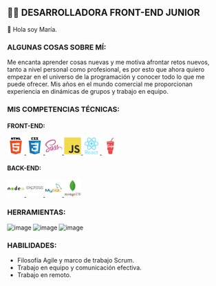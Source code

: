 ## :woman_technologist: DESARROLLADORA FRONT-END JUNIOR

:raised_hands: Hola soy María. 	

### ALGUNAS COSAS SOBRE MÍ: 

Me encanta aprender cosas nuevas y me motiva afrontar retos nuevos, tanto a nivel personal como profesional, es por esto que ahora quiero empezar en el universo de la programación y conocer todo lo que me puede ofrecer.
Mis años en el mundo comercial me proporcionan experiencia en dinámicas de grupos y trabajo en equipo.

### MIS COMPETENCIAS TÉCNICAS:
#### FRONT-END: 
 <a href="https://www.w3.org/html/" target="_blank" rel="noreferrer"> <img src="https://raw.githubusercontent.com/devicons/devicon/master/icons/html5/html5-original-wordmark.svg" alt="html5" width="40" height="40"/> </a> <a href="https://www.w3schools.com/css/" target="_blank" rel="noreferrer"> <img src="https://raw.githubusercontent.com/devicons/devicon/master/icons/css3/css3-original-wordmark.svg" alt="css3" width="40" height="40"/> </a> <a href="https://sass-lang.com" target="_blank" rel="noreferrer"> <img src="https://raw.githubusercontent.com/devicons/devicon/master/icons/sass/sass-original.svg" alt="sass" width="40" height="40"/> </a> <a href="https://developer.mozilla.org/en-US/docs/Web/JavaScript" target="_blank" rel="noreferrer"> <img src="https://raw.githubusercontent.com/devicons/devicon/master/icons/javascript/javascript-original.svg" alt="javascript" width="40" height="40"/> </a> <a href="https://reactjs.org/" target="_blank" rel="noreferrer"> <img src="https://raw.githubusercontent.com/devicons/devicon/master/icons/react/react-original-wordmark.svg" alt="react" width="40" height="40"/> </a> <a href="https://gulpjs.com" target="_blank" rel="noreferrer"> <img src="https://raw.githubusercontent.com/devicons/devicon/master/icons/gulp/gulp-plain.svg" alt="gulp" width="40" height="40"/> </a>
 
#### BACK-END:
 <a href="https://nodejs.org" target="_blank" rel="noreferrer"> <img src="https://raw.githubusercontent.com/devicons/devicon/master/icons/nodejs/nodejs-original-wordmark.svg" alt="nodejs" width="40" height="40"/> </a> <a href="https://expressjs.com" target="_blank" rel="noreferrer"> <img src="https://raw.githubusercontent.com/devicons/devicon/master/icons/express/express-original-wordmark.svg" alt="express" width="40" height="40"/> </a> <a href="https://www.mysql.com/" target="_blank" rel="noreferrer"> <img src="https://raw.githubusercontent.com/devicons/devicon/master/icons/mysql/mysql-original-wordmark.svg" alt="mysql" width="40" height="40"/>  </a> <a href="https://www.mongodb.com/" target="_blank" rel="noreferrer"> <img src="https://raw.githubusercontent.com/devicons/devicon/master/icons/mongodb/mongodb-original-wordmark.svg" alt="mongodb" width="40" height="40"/> </a>

### HERRAMIENTAS:
![image](https://user-images.githubusercontent.com/115733488/233003206-cdbc3be1-f230-4ced-b868-a371bef27e67.png)
![image](https://user-images.githubusercontent.com/79377245/234518960-85718564-2d4e-485b-9809-5aa0af570340.png)
![image](https://user-images.githubusercontent.com/115733488/233003295-7ebd744d-cd56-4c27-a436-3eb8dfa065de.png)

### HABILIDADES:
* Filosofía Agile y marco de trabajo Scrum.
* Trabajo en equipo y comunicación efectiva.
* Trabajo en remoto.

